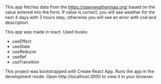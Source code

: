 This app fetches data from the https://openweathermap.org/ based on the value entered into the form. If value is correct, you will see weather for the next 4 days with 3 hours step, otherwise you will see an error with cod and description.

This app was made in react. Used hooks:
- useEffect
- useState
- useReducer
- useRef
- useTransition

This project was bootstrapped with Create React App. Runs the app in the development mode.
Open http://localhost:3000 to view it in your browser.
